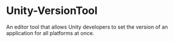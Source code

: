 # Unity-VersionTool



An editor tool that allows Unity developers to set the version of an application for all platforms at once.
